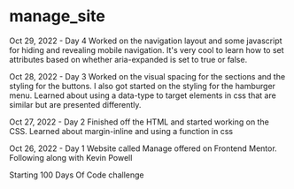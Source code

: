 # manage_site

Oct 29, 2022 - Day 4
Worked on the navigation layout and some javascript for hiding and revealing mobile navigation. It's very cool to learn how to set attributes based on whether aria-expanded is set to true or false.

Oct 28, 2022 - Day 3
Worked on the visual spacing for the sections and the styling for the buttons. I also got started on the styling for the hamburger menu. Learned about using a data-type to target elements in css that are similar but are presented differently.

Oct 27, 2022 - Day 2
Finished off the HTML and started working on the CSS. Learned about margin-inline and using a function in css

Oct 26, 2022 - Day 1
Website called Manage offered on Frontend Mentor. Following along with Kevin Powell

Starting 100 Days Of Code challenge

